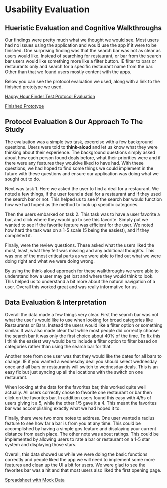 # Usability Evaluation

## Hueristic Evaluation and Cognitive Walkthroughs

Our findings were pretty much what we thought we would see. Most users had no issues using the application and would use the app if it were to be finished. One surprising finding was that the search bar was not as clear as users would like. Instead of searching for restaurant, or bar from the search bar users would like something more like a filter button. IE filter to bars or restaurants only and search for a specific restaurant name from the bar. Other than that we found users mostly content with the apps.

Below you can see the protocol evaluation we used, along with a link to the finished prototype we used.

[Happy Hour Finder Test Protocol Evaluation](https://github.com/UsabilityEngineering/Happy-Hour-Finder/files/8702401/Happy.Hour.Finder.Test.Protocol.Evaluation.pdf)

[Finished Prototype](https://xd.adobe.com/view/ca625da5-00e5-4232-9c01-4a47892d0320-9f31/)

## Protocol Evaluation & Our Approach To The Study

The evaluation was a simple two task, excercise with a few background questions. Users were told to **think-aloud** and let us know what they were thinking about their experience. The background questions simply asked about how each person found deals before, what their priorities were and if there were any features they wouldve liked to have had. With these questions, we had hoped to find some things we could implement in the future with these questions and ensure our application was doing what we sought out to do.

Next was task 1. Here we asked the user to find a deal for a restaurant. We noted a few things, if the user found a deal for a restaurant and if they used the search bar or not. This helped us to see if the search bar would function how we had hoped as the method to look up specific categories.

Then the users embarked on task 2. This task was to have a user favorite a bar, and click where they would go to see this favorite. Simply put we wanted to see if the favorite feature was efficient for the user. We noted how hard the task was on a 1-5 scale (5 being the easiest), and if they completed it.

Finally, were the review questions. These asked what the users liked the most, least, what they felt was missing and any additional thoughts. This was one of the most critical parts as we were able to find out what we were doing right and what we were doing wrong.

By using the think-aloud approach for these walkthroughs we were able to understand how a user may get lost and where they would think to look. This helped us to understand a bit more about the natural navigation of a user. Overall this worked great and was really informative for us.

## Data Evaluation & Interpretation

Overall the data made a few things very clear. First the search bar was not what the user's would like to use when looking for broad categories like Restaurants or Bars. Instead the users would like a filter option or something similar. It was also made clear that while most people did correctly choose the search bar it was only the first choice about 40% of the time. To fix this I think the easiest way would be to include a filter option to filter based on categories rather than using the search bar for that.

Another note from one user was that they would like the dates for all bars to change. IE if you wanted a wednesday deal you should select wednesday once and all bars or restaurants will switch to wednesday deals. This is an easy fix but just syncing up all the locations with the switch on one restaurant.

When looking at the data for the favorites bar, this worked quite well actually. All users correctly chose to favorite one restaurant or bar then click on the favorites bar. In addition users found this easy with 4/5s of users giving it a 5, while the other 1/5 gave it a 4. This meant the favorites bar was accomplishing exactly what we had hoped it to.

Finally, there were two more notes to address. One user wanted a radius feature to see how far a bar is from you at any time. This could be accomplished by having a simple gps feature and displaying your current distance from each place. The other note was about ratings. This could be implemented by allowing users to rate a bar or restaurant on a 1-5 star system and displaying those stars.

Overall, this data showed us while we were doing the basic functions correctly and people liked the app we will need to implement some more features and clean up the UI a bit for users. We were glad to see the favorites bar was a hit and that most users also liked the first opening page.

[Spreadsheet with Mock Data](https://docs.google.com/spreadsheets/d/162ldjJ4pNACvi8s2MdAdCHGRyZzpOUj5xQKr1LthHtQ/edit?usp=sharing)
